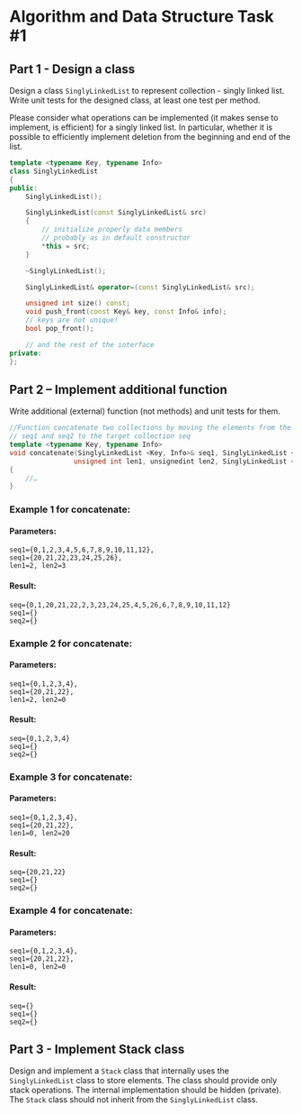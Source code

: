 # Algorithm and Data Structure Task #1

## Part 1 - Design a class

Design a class `SinglyLinkedList` to represent collection  - singly linked list. Write unit tests for the designed class, at least one test per method.

Please consider what operations can be implemented (it makes sense to implement, is efficient)
for a singly linked list. In particular, whether it is possible to efficiently
implement deletion from the beginning and end of the list.

```c++
template <typename Key, typename Info>
class SinglyLinkedList
{
public:
    SinglyLinkedList();

    SinglyLinkedList(const SinglyLinkedList& src)
    {
        // initialize properly data members
        // probably as in default constructor
        *this = src;
    }

    ~SinglyLinkedList();

    SinglyLinkedList& operator=(const SinglyLinkedList& src);

    unsigned int size() const;
    void push_front(const Key& key, const Info& info);
    // keys are not unique!
    bool pop_front();

    // and the rest of the interface
private:
};
```

## Part 2 – Implement additional function
Write additional (external) function (not methods) and unit tests for them.

```c++
//Function concatenate two collections by moving the elements from the source collections:
// seq1 and seq2 to the target collection seq
template <typename Key, typename Info>
void concatenate(SinglyLinkedList <Key, Info>& seq1, SinglyLinkedList <Key, Info>& seq2,
                unsigned int len1, unsignedint len2, SinglyLinkedList <Key, Info>& seq)
{
    //…
}
```

### Example 1 for concatenate:
#### Parameters:
    seq1={0,1,2,3,4,5,6,7,8,9,10,11,12},
    seq1={20,21,22,23,24,25,26},
    len1=2, len2=3

#### Result:

    seq={0,1,20,21,22,2,3,23,24,25,4,5,26,6,7,8,9,10,11,12}
    seq1={}
    seq2={}

### Example 2 for concatenate:
#### Parameters:
    seq1={0,1,2,3,4},
    seq1={20,21,22},
    len1=2, len2=0
#### Result:
    seq={0,1,2,3,4}
    seq1={}
    seq2={}

### Example 3 for concatenate:
#### Parameters:
    seq1={0,1,2,3,4},
    seq1={20,21,22},
    len1=0, len2=20
#### Result:
    seq={20,21,22}
    seq1={}
    seq2={}

### Example 4 for concatenate:
#### Parameters:
    seq1={0,1,2,3,4},
    seq1={20,21,22},
    len1=0, len2=0
#### Result:
    seq={}
    seq1={}
    seq2={}


## Part 3 - Implement Stack class
Design and implement a `Stack` class that internally uses the `SinglyLinkedList` class to store elements.
The class should provide only stack operations. The internal implementation should be hidden (private). The `Stack` class should not inherit from the `SinglyLinkedList` class.
